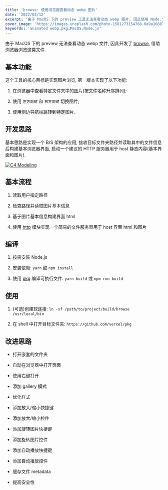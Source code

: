 ```yaml
---
title: 'browse: 使用浏览器查看动态 webp 图片'
date: '2022/03/12'
excerpt: '由于 MacOS 下的 preview 工具无法查看动态 webp 图片, 因此使用 Node.js 实现使用浏览器查看图片的工具.'
cover_image: 'https://images.unsplash.com/photo-1581273154768-0a9a16887d2a?ixlib=rb-1.2.1&ixid=MnwxMjA3fDB8MHxwaG90by1wYWdlfHx8fGVufDB8fHx8&auto=format&fit=crop&w=3312&q=80'
keywords: 'animated webp,pkg,MacOS,Node.js'
---
```


由于 MacOS 下的 preview 无法查看动态 webp 文件, 因此开发了 [browse](https://github.com/ezirmusitua/browse), 借助浏览器浏览这类文件.

## 基本功能 

这个工具的核心目标是实现图片浏览, 第一版本实现了以下功能:

1. 在浏览器中查看特定文件夹中的图片(按文件名称升序排列);

2. 使用 `左方向键` 和 `右方向键` 切换图片;

3. 使用侧边导航栏跳转到特定图片.

## 开发思路

基本思路是实现一个 B/S 架构的应用, 接收目标文件夹路径并读取其中的文件信息后构建基本浏览器界面, 启动一个建议的 HTTP 服务器用于 host 静态内容(基本界面和图片).

<a target="_blank" href="/images/project_browse_notes/modeling.svg" style="width: 100%;">
<img alt="C4 Modeling" src="/images/project_browse_notes/modeling.svg" style="object-fit: contain; object-position: center">
</a>

## 基本流程 

1. 读取用户指定路径

2. 检查路径并读取图片基本信息

3. 基于图片基本信息构建界面 html

4. 使用 [http](https://nodejs.org/en/knowledge/HTTP/servers/how-to-serve-static-files/) 模块实现一个简易的文件服务器用于 host 界面 html 和图片

## 编译

1. 按需安装 Node.js

2. 安装依赖: `yarn` 或 `npm install`

3. 使用 [pkg](https://github.com/vercel/pkg) 编译可执行文件: `yarn build` 或 `npm run build`

## 使用

1. (可选)创建软连接: `ln -sf /path/to/project/build/browse /usr/local/bin`

2. 在 shell 中打开目标文件夹: `https://github.com/vercel/pkg`

## 改进思路

- 打开嵌套的文件夹

- 自动在浏览器中打开页面

- 使用右键打开

- 添加 gallery 模式

- 优化样式

- 添加放大/缩小快捷键

- 添加放大/缩小控件

- 添加旋转图片快捷键

- 添加旋转图片控件

- 添加自动播放快捷键

- 添加自动播放控件

- 缓存文件 metadata

- 提高安全性